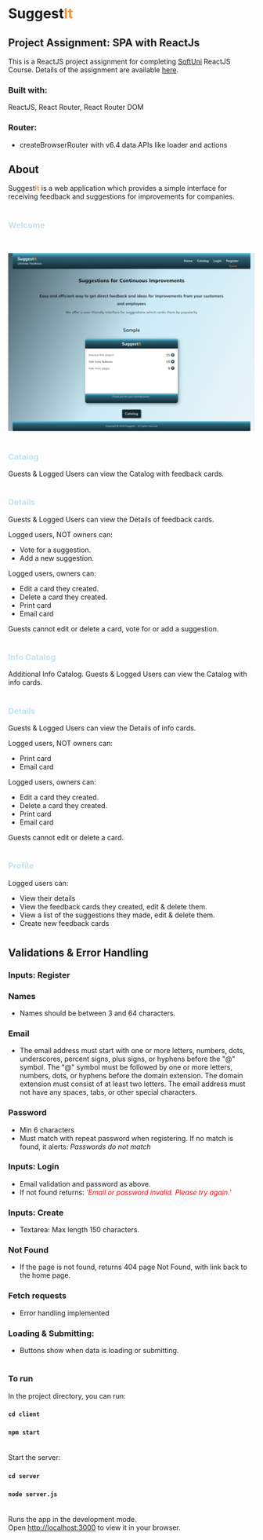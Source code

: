 # Suggest<span style="color:#F79234">**It**</span>
## **Project Assignment: SPA with ReactJs**


This is a ReactJS project assignment for completing [SoftUni](https://softuni.bg/)
ReactJS Course. Details of the assignment are available [here](https://github.com/zhenyahodges/SoftUni-Courses/blob/main/Front_End/REACT/REACT-PROJECT/ReactJS-Project-Assignment.docx).

 ### **Built with:**
 ReactJS, React Router, React Router DOM
### **Router:**

 * createBrowserRouter  with v6.4 data APIs like loader and actions


## **About**

Suggest<span style="color:#F79234">**It**</span> is a web application which provides a simple interface for receiving feedback and suggestions for improvements for companies.

#

### <span style="color:#c2e2ee">**Welcome**</span>
<br>

![alt text](./readme-res/SuggestIt-Welcome-View.png "Welcome View")
#

### <span style="color:#c2e2ee">Catalog</span>

Guests & Logged Users can view the Catalog with feedback cards.
#

### <span style="color:#c2e2ee">**Details**</span>

Guests & Logged Users can view the Details of feedback cards.

Logged users, NOT owners can:
* Vote for a suggestion.
* Add a new suggestion.

Logged users, owners can:
* Edit a card they created.
* Delete a card they created.
* Print card
* Email card

Guests cannot edit or delete a card, vote for or add a suggestion.
#

### <span style="color:#c2e2ee">Info Catalog</span>
Additional Info Catalog.
Guests & Logged Users can view the Catalog with info cards.
#

### <span style="color:#c2e2ee">**Details**</span>

Guests & Logged Users can view the Details of info cards.

Logged users, NOT owners can:
* Print card
* Email card

Logged users, owners can:
* Edit a card they created.
* Delete a card they created.
* Print card
* Email card

Guests cannot edit or delete a card.
#

### <span style="color:#c2e2ee">**Profile**</span>

Logged users can:
* View their details
* View the feedback cards they created, edit & delete them.
* View a list of the suggestions they made, edit & delete them.
* Create new feedback cards

#

## **Validations & Error Handling**

### **Inputs: Register**

### Names
* Names should be between 3 and 64  characters.

### Email
* The email address must start with one or more letters, numbers, dots, underscores, percent signs, plus signs, or hyphens before the "@" symbol.
The "@" symbol must be followed by one or more letters, numbers, dots, or hyphens before the domain extension.
The domain extension must consist of at least two letters.
The email address must not have any spaces, tabs, or other special characters.

### Password
* Min 6 characters
* Must match with repeat password when registering. If no match is found, it alerts: *Passwords do not match*

### **Inputs:  Login**
* Email validation and password as above.
* If not found returns: <span style="color:red">*'Email or password invalid. Please try again.'*</span>

### **Inputs:  Create**
* Textarea: Max length 150 characters.

### **Not Found**
* If the page is not found, returns 404 page Not Found, with link back to the home page.

### **Fetch requests**
* Error handling implemented

### **Loading & Submitting:**
* Buttons show when data is loading or submitting.
#
### **To run**

In the project directory, you can run:

#### `cd client`
#### `npm start`
\
Start the server:
#### `cd server`
#### `node server.js`

\
Runs the app in the development mode.\
Open [http://localhost:3000](http://localhost:3000) to view it in your browser.
#



